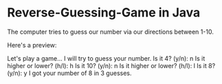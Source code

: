 # Reverse-Guessing-Game in Java
The computer tries to guess our number via our directions between 1-10. 

Here's a preview:

Let's play a game... I will try to guess your number.
Is it 4? (y/n): n
Is it higher or lower? (h/l): h
Is it 10? (y/n): n
Is it higher or lower? (h/l): l
Is it 8? (y/n): y
I got your number of 8 in 3 guesses.

